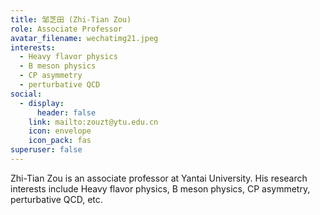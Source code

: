 ```yaml
---
title: 邹芝田 (Zhi-Tian Zou)
role: Associate Professor
avatar_filename: wechatimg21.jpeg
interests:
  - Heavy flavor physics
  - B meson physics
  - CP asymmetry
  - perturbative QCD
social:
  - display:
      header: false
    link: mailto:zouzt@ytu.edu.cn
    icon: envelope
    icon_pack: fas
superuser: false
---
```

Zhi-Tian Zou is an associate professor at Yantai University. His research interests include Heavy flavor physics, B meson physics, CP asymmetry, perturbative QCD, etc.